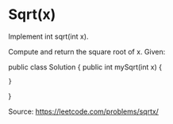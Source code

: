 # Sqrt(x) 
Implement int sqrt(int x).

Compute and return the square root of x.
Given: 

public class Solution {
    public int mySqrt(int x) {
        
    }
}

Source: https://leetcode.com/problems/sqrtx/